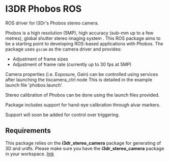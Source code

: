 # I3DR Phobos ROS

ROS driver for I3Dr's Phobos stereo camera.

Phobos is a high resolution (5MP), high accuracy (sub-mm up to a few metres), global shutter stereo imaging system . This ROS package aims to be a starting point to developing ROS-based applications with Phobos. The package uses `gscam` as the camera driver and provides:

* Adjustment of frame sizes
* Adjustment of frame rate (currently up to 30 fps at 5MP)

Camera properties (i.e. Exposure, Gain) can be controlled using services after launching the tiscamera_ctrl node
This is detailed in the example launch file 'phobos.launch'.

Stereo calibration of Phobos can be done using the launch files provided.

Package includes support for hand-eye calibration through alvar markers.

Support will soon be added for control over triggering.

## Requirements

This package relies on the **i3dr_stereo_camera** package for generating of 3D and urdfs. Please make sure you have the **i3dr_stereo_camera** package in your workspace.
[link](https://github.com/i3drobotics/i3dr_stereo_camera-ros.git)
